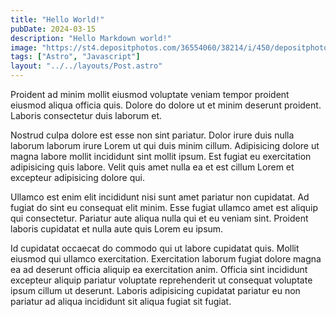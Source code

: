 ```yaml
---
title: "Hello World!"
pubDate: 2024-03-15
description: "Hello Markdown world!"
image: "https://st4.depositphotos.com/36554060/38214/i/450/depositphotos_382145842-stock-photo-milky-way-night-sky-star.jpg"
tags: ["Astro", "Javascript"]
layout: "../../layouts/Post.astro"
---
```


Proident ad minim mollit eiusmod voluptate veniam tempor proident eiusmod aliqua officia quis. Dolore do dolore ut et minim deserunt proident. Laboris consectetur duis laborum et.

Nostrud culpa dolore est esse non sint pariatur. Dolor irure duis nulla laborum laborum irure Lorem ut qui duis minim cillum. Adipisicing dolore ut magna labore mollit incididunt sint mollit ipsum. Est fugiat eu exercitation adipisicing quis labore. Velit quis amet nulla ea et est cillum Lorem et excepteur adipisicing dolore qui.

Ullamco est enim elit incididunt nisi sunt amet pariatur non cupidatat. Ad fugiat do sint eu consequat elit minim. Esse fugiat ullamco amet est aliquip qui consectetur. Pariatur aute aliqua nulla qui et eu veniam sint. Proident laboris cupidatat et nulla aute quis Lorem eu ipsum.

Id cupidatat occaecat do commodo qui ut labore cupidatat quis. Mollit eiusmod qui ullamco exercitation. Exercitation laborum fugiat dolore magna ea ad deserunt officia aliquip ea exercitation anim. Officia sint incididunt excepteur aliquip pariatur voluptate reprehenderit ut consequat voluptate ipsum cillum ut deserunt. Laboris adipisicing cupidatat pariatur eu non pariatur ad aliqua incididunt sit aliqua fugiat sit fugiat.